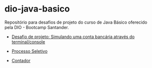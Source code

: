 # dio-java-basico
Repositório para desafios de projeto do curso de Java Básico oferecido pela DIO - Bootcamp Santander.

- [Desafio de projeto: Simulando uma conta bancária através do terminal/console](https://github.com/paulagvp/dio-java-basico/tree/main/ContaBanco/src)

- [Processo Seletivo](https://github.com/paulagvp/dio-java-basico/tree/main/Controle-candidatos)

- [Contador](https://github.com/paulagvp/dio-java-basico/tree/main/DesafioControleFluxo)


